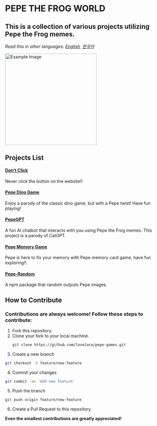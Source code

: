 # PEPE THE FROG WORLD

## This is a collection of various projects utilizing Pepe the Frog memes.

_Read this in other languages: [English](README.md), [한국어](README.ko.md)_

<img src="pepe_img/img_5108/pepe5108.png" alt="Example Image" width="300" />

## Projects List

#### [Don't Click](https://love1ace.github.io/pepe-world/projects/dontclick/index.html)
Never click the button on the website!!

#### [Pepe Dino Game](https://love1ace.github.io/pepe-world/projects/pepedinogame/dino.html)
Enjoy a parody of the classic dino game, but with a Pepe twist! Have fun playing!

#### [PepeGPT](https://love1ace.github.io/pepe-world/projects/pepegpt/index.html)
A fun AI chatbot that interacts with you using Pepe the Frog memes. This project is a parody of CatGPT.

#### [Pepe Memory Game](https://love1ace.github.io/pepe-world/projects/PepeCardGame/MemoryCardGame.html)
Pepe is here to fix your memory with Pepe memory card game, have fun exploring!!.

#### [Pepe-Random](https://github.com/love1ace/npm-random-pepes)
A npm package that random outputs Pepe images.

## How to Contribute

### Contributions are always welcome! Follow these steps to contribute:

1. Fork this repository.
2. Clone your fork to your local machine.
   ```bash
   git clone https://github.com/love1ace/pepe-games.git
   ```
3.	Create a new branch
   ```bash
 git checkout -b feature/new-feature
```

4.	Commit your changes
   ```bash
  git commit -am 'Add new feature'
```

5.	Push the branch
   ```bash
 git push origin feature/new-feature
```

6.	Create a Pull Request to this repository.


**Even the smallest contributions are greatly appreciated!**


